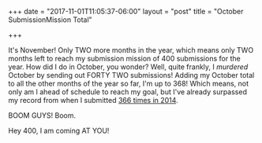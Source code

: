 +++
date = "2017-11-01T11:05:37-06:00"
layout = "post"
title = "October SubmissionMission Total"

+++

It's November! Only TWO more months in the year, which means only TWO months left to reach my submission mission of 400 submissions for the year. How did I do in October, you wonder? Well, quite frankly, I *murdered* October by sending out FORTY TWO submissions! Adding my October total to all the other months of the year so far, I'm up to 368! Which means, not only am I ahead of schedule to reach my goal, but I've already surpassed my record from when I submitted [366 times in 2014](http://rachelbublitz.alexkessinger.net/blog/2015/01/05/2014-submission-mission/). 

BOOM GUYS! Boom.

Hey 400, I am coming AT YOU! 